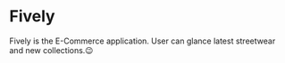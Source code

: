 # Fively
Fively is the E-Commerce application. User can glance latest streetwear and new collections.😉
